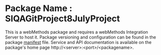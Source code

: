 # Package Name : SIQAGitProject8JulyProject
This is a webMethods package and requires a webMethods Integration Server to host it. Package versioning and configuration can be found in the package [manifest](./SIQAGitProject8JulyProject/manifest.v3) file. Service and API documentation is available on the package's home page http://&lt;server&gt;:&lt;port&gt;/&lt;packagename>.